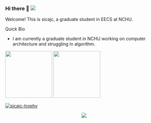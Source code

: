 ### Hi there 👋 ![](https://komarev.com/ghpvc/?username=fassial)

Welcome! This is sicajc, a graduate student in EECS at NCHU.

<!--
**Fassial/fassial** is a ✨ _special_ ✨ repository because its `README.md` (this file) appears on your GitHub profile.

Here are some ideas to get you started:

- 🔭 I’m currently working on ...
- 🌱 I’m currently learning ...
- 👯 I’m looking to collaborate on ...
- 🤔 I’m looking for help with ...
- 💬 Ask me about ...
- 📫 How to reach me: ...
- 😄 Pronouns: ...
- ⚡ Fun fact: ...
-->

Quick Bio
- I am currently a graduate student in NCHU working on computer architecture and struggling in algorithm.


<!-- GitHub Statistics -->
<div >
  <img height="150px" src="https://github-readme-stats.vercel.app/api?username=sicajc&hide_title=true&hide_border=true&show_icons=trueline_height=21&text_color=000&icon_color=000&bg_color=0,ea6161,ffc64d,fffc4d,52fa5a&theme=graywhite&count_private=true" />
  <img height="150px" src="https://github-readme-stats.vercel.app/api/top-langs/?username=sicajc&hide_title=true&hide_border=true&layout=compact&langs_count=6&text_color=000&icon_color=fff&bg_color=0,52fa5a,4dfcff,c64dff&theme=graywhite&hide=Jupyter%20Notebook" />
  <p align="left"> <a href="https://github.com/ryo-ma/github-profile-trophy"><img src="https://github-profile-trophy.vercel.app/?username=sicajc&margin-w=10&row=1&column=7" alt="sicajc-trophy" /></a> </p>
</div>

<!-- GitHub Activity Graph -->
<div align="center"><img src="https://github-readme-activity-graph.cyclic.app/graph?username=sicajc&theme=github" /></div>
